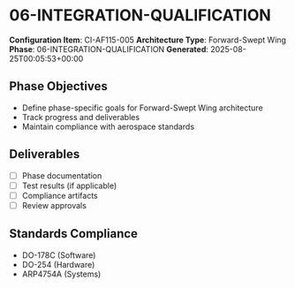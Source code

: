 # 06-INTEGRATION-QUALIFICATION

**Configuration Item**: CI-AF115-005
**Architecture Type**: Forward-Swept Wing
**Phase**: 06-INTEGRATION-QUALIFICATION
**Generated**: 2025-08-25T00:05:53+00:00

## Phase Objectives
- Define phase-specific goals for Forward-Swept Wing architecture
- Track progress and deliverables
- Maintain compliance with aerospace standards

## Deliverables
- [ ] Phase documentation
- [ ] Test results (if applicable)
- [ ] Compliance artifacts
- [ ] Review approvals

## Standards Compliance
- DO-178C (Software)
- DO-254 (Hardware)
- ARP4754A (Systems)
